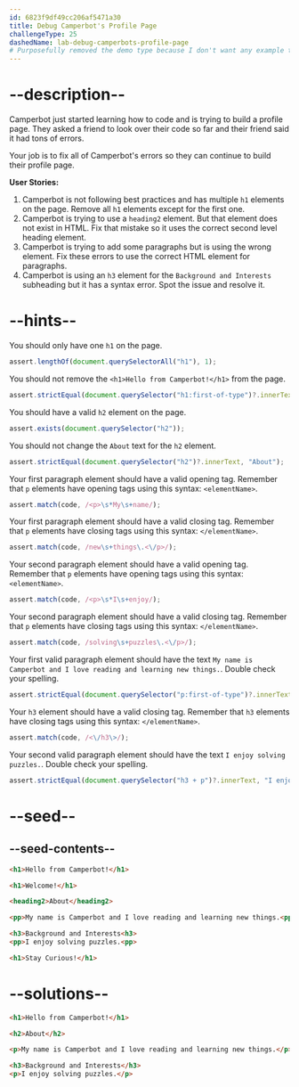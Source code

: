 ```yaml
---
id: 6823f9df49cc206af5471a30
title: Debug Camperbot's Profile Page
challengeType: 25
dashedName: lab-debug-camperbots-profile-page
# Purposefully removed the demo type because I don't want any example to show since this is a debugging project.
---
```


# --description--

Camperbot just started learning how to code and is trying to build a profile page. They asked a friend to look over their code so far and their friend said it had tons of errors.

Your job is to fix all of Camperbot's errors so they can continue to build their profile page.

**User Stories:**

1. Camperbot is not following best practices and has multiple `h1` elements on the page. Remove all `h1` elements except for the first one.
2. Camperbot is trying to use a `heading2` element. But that element does not exist in HTML. Fix that mistake so it uses the correct second level heading element. 
3. Camperbot is trying to add some paragraphs but is using the wrong element. Fix these errors to use the correct HTML element for paragraphs.
4. Camperbot is using an `h3` element for the `Background and Interests` subheading but it has a syntax error. Spot the issue and resolve it. 

# --hints--

You should only have one `h1` on the page.

```js
assert.lengthOf(document.querySelectorAll("h1"), 1);
```

You should not remove the `<h1>Hello from Camperbot!</h1>` from the page.

```js
assert.strictEqual(document.querySelector("h1:first-of-type")?.innerText, "Hello from Camperbot!");
```

You should have a valid `h2` element on the page.

```js
assert.exists(document.querySelector("h2"));
```

You should not change the `About` text for the `h2` element.

```js
assert.strictEqual(document.querySelector("h2")?.innerText, "About");
```

Your first paragraph element should have a valid opening tag. Remember that `p` elements have opening tags using this syntax: `<elementName>`.

```js
assert.match(code, /<p>\s*My\s+name/);
```

Your first paragraph element should have a valid closing tag. Remember that `p` elements have closing tags using this syntax: `</elementName>`.

```js
assert.match(code, /new\s+things\.<\/p>/);
```

Your second paragraph element should have a valid opening tag. Remember that `p` elements have opening tags using this syntax: `<elementName>`.

```js
assert.match(code, /<p>\s*I\s+enjoy/);
```

Your second paragraph element should have a valid closing tag. Remember that `p` elements have closing tags using this syntax: `</elementName>`.

```js
assert.match(code, /solving\s+puzzles\.<\/p>/);
```

Your first valid paragraph element should have the text `My name is Camperbot and I love reading and learning new things.`. Double check your spelling.

```js
assert.strictEqual(document.querySelector("p:first-of-type")?.innerText, "My name is Camperbot and I love reading and learning new things.");
```

Your `h3` element should have a valid closing tag. Remember that `h3` elements have closing tags using this syntax: `</elementName>`.

```js
assert.match(code, /<\/h3\>/);
```

Your second valid paragraph element should have the text `I enjoy solving puzzles.`. Double check your spelling.

```js
assert.strictEqual(document.querySelector("h3 + p")?.innerText, "I enjoy solving puzzles.");
```

# --seed--

## --seed-contents--

```html
<h1>Hello from Camperbot!</h1>

<h1>Welcome!</h1>

<heading2>About</heading2>

<pp>My name is Camperbot and I love reading and learning new things.<pp>

<h3>Background and Interests<h3>
<pp>I enjoy solving puzzles.<pp>

<h1>Stay Curious!</h1>
```

# --solutions--

```html
<h1>Hello from Camperbot!</h1>

<h2>About</h2>

<p>My name is Camperbot and I love reading and learning new things.</p>

<h3>Background and Interests</h3>
<p>I enjoy solving puzzles.</p>
```
